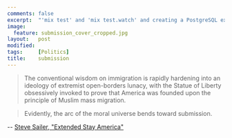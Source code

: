 ```yaml
---
comments: false
excerpt:  "'mix test' and 'mix test.watch' and creating a PostgreSQL extension in a migration"
image:
  feature: submission_cover_cropped.jpg
layout:   post
modified:
tags:     [Politics]
title:    submission
---
```


> The conventional wisdom on immigration is rapidly hardening into an ideology of extremist open-borders lunacy,
> with the Statue of Liberty obsessively invoked to prove that America was founded upon the principle of Muslim mass
> migration.

> Evidently, the arc of the moral universe bends toward submission.

-- [Steve Sailer, "Extended Stay America"](http://takimag.com/article/extended_stay_america_steve_sailer)
